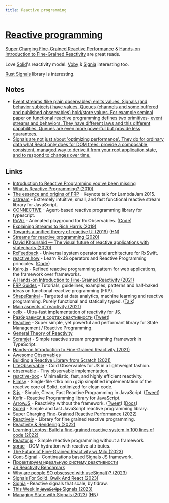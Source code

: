 ```yaml
---
title: Reactive programming
---
```


# [Reactive programming](https://en.wikipedia.org/wiki/Reactive_programming)

[Super Charging Fine-Grained Reactive Performance](https://dev.to/modderme123/super-charging-fine-grained-reactive-performance-47ph) & [Hands-on Introduction to Fine-Grained Reactivity](https://dev.to/ryansolid/a-hands-on-introduction-to-fine-grained-reactivity-3ndf) are great reads.

Love [Solid](../programming-languages/javascript/js-libraries/solid.md)'s reactivity model. [Voby](https://github.com/vobyjs/voby) & [Signia](https://github.com/tldraw/signia) interesting too.

[Rust Signals](https://github.com/Pauan/rust-signals) library is interesting.

## Notes

- [Event streams (like plain observables) emits values. Signals (and behavior subjects) have values. Queues (channels and some buffered and published observables) hold/store values. For example seminal paper on functional reactive programming defines two primitives- event streams and behaviors. They have different laws and this different capabilities. Queues are even more powerful but provide less guarantees.](https://www.reddit.com/r/reactjs/comments/yk6iy3/react_vdom_vs_preact_signal_performance_flame/)
- [Signals are not just about 'optimizing performance'. They do for ordinary data what React only does for DOM trees: provide a composable, consistent, managed way to derive it from your root application state, and to respond to changes over time.](https://twitter.com/djsheldrick/status/1629036972944633856)

## Links

- [Introduction to Reactive Programming you've been missing](https://gist.github.com/staltz/868e7e9bc2a7b8c1f754)
- [What is Reactive Programming? (2010)](http://paulstovell.com/blog/reactive-programming)
- [The essence and origins of FRP](https://github.com/conal/talk-2015-essence-and-origins-of-frp) - Keynote talk for LambdaJam 2015.
- [xstream](https://github.com/staltz/xstream) - Extremely intuitive, small, and fast functional reactive stream library for JavaScript.
- [CONNECTIVE](https://connective.dev/) - Agent-based reactive programming library for typescript.
- [RxViz](https://rxviz.com/) - Animated playground for Rx Observables. ([Code](https://github.com/moroshko/rxviz))
- [Explaining Streams to Rich Harris (2019)](https://johnlindquist.com/explaining-streams-to-rich-harris)
- [Towards a unified theory of reactive UI (2019)](https://raphlinus.github.io/ui/druid/2019/11/22/reactive-ui.html) ([HN](https://news.ycombinator.com/item?id=21607818))
- [Streams for reactive programming (2020)](https://surma.dev/things/streams-for-reactive-programming/)
- [David Khourshid — The visual future of reactive applications with statecharts (2020)](https://www.youtube.com/watch?v=o84Xw8qiTCw)
- [RxFeedback](https://github.com/NoTests/RxFeedback.swift) - Universal system operator and architecture for RxSwift.
- [reactive.how](https://reactive.how/) - Learn RxJS operators and Reactive Programming principles. ([Code](https://github.com/cedricss/reactive.how))
- [Kairo.js](https://github.com/3Shain/kairo) - Refined reactive programming pattern for web applications, the framework over frameworks.
- [A Hands-on Introduction to Fine-Grained Reactivity (2021)](https://dev.to/ryansolid/a-hands-on-introduction-to-fine-grained-reactivity-3ndf)
- [FRP Guides](https://github.com/HeinrichApfelmus/frp-guides) - Tutorials, guidelines, examples, patterns and half-baked ideas on functional reactive programming (FRP).
- [ShapeRankai](https://github.com/f5devcentral/shapeRank) - Targeted at data analytics, machine learning and reactive programming. Purely functional and statically typed. ([Talk](https://www.youtube.com/watch?v=vMO-CFlbYf8))
- [Main aspects of reactivity (2021)](https://dev.to/ninjin/main-aspects-of-reactivity-58co)
- [cellx](https://github.com/Riim/cellx) - Ultra-fast implementation of reactivity for JS.
- [Разбираемся в сортах реактивности](https://github.com/nin-jin/slides/blob/master/reactivity/readme.md) ([Tweet](https://twitter.com/andrey_sitnik/status/1460956157854752768))
- [Reactive](https://github.com/YousefED/reactive) - Super simple, yet powerful and performant library for State Management / Reactive Programming.
- [General Theory of Reactivity](https://github.com/kriskowal/gtor)
- [Scramjet](https://github.com/scramjetorg/framework-js) - Simple reactive stream programming framework in TypeScript.
- [Hands-on Introduction to Fine-Grained Reactivity (2021)](https://dev.to/ryansolid/a-hands-on-introduction-to-fine-grained-reactivity-3ndf)
- [Awesome Observables](https://github.com/sindresorhus/awesome-observables)
- [Building a Reactive Library from Scratch (2021)](https://dev.to/ryansolid/building-a-reactive-library-from-scratch-1i0p)
- [LiteObservable](https://github.com/lxsmnsyc/LiteObservable) - Cold Observables for JS in a lightweight fashion.
- [observable](https://github.com/ally-ui/observable) - Tiny observable implementation.
- [reactive-box](https://github.com/re-js/reactive-box) - Minimalistic, fast, and highly efficient reactivity.
- [Flimsy](https://github.com/fabiospampinato/flimsy) - Single-file <1kb min+gzip simplified implementation of the reactive core of Solid, optimized for clean code.
- [S.js](https://github.com/adamhaile/S) - Simple, Clean, Fast Reactive Programming in JavaScript. ([Tweet](https://twitter.com/RyanCarniato/status/1604764288052142080))
- [Kefir](https://github.com/kefirjs/kefir) - Reactive Programming library for JavaScript.
- [ArrowJS](https://github.com/justin-schroeder/arrow-js) - Reactivity without the framework. ([Tweet](https://twitter.com/jpschroeder/status/1593326779179073537)) ([Docs](https://www.arrow-js.com/))
- [Spred](https://github.com/art-bazhin/spred) - Simple and fast JavaScript reactive programming library.
- [Super Charging Fine-Grained Reactive Performance (2022)](https://dev.to/modderme123/super-charging-fine-grained-reactive-performance-47ph)
- [Reactively](https://github.com/modderme123/reactively) - Library for fine grained reactive programming.
- [Reactivity & Rendering (2022)](https://www.youtube.com/watch?v=R5AcOtxIdMk)
- [Learning Leptos: Build a fine-grained reactive system in 100 lines of code (2022)](https://www.youtube.com/watch?v=GWB3vTWeLd4)
- [Reactor.js](https://github.com/fynyky/reactor.js) - Simple reactive programming without a framework.
- [sprae](https://github.com/dy/sprae) - DOM hydration with reactive attributes.
- [The Future of Fine-Grained Reactivity w/ Milo (2023)](https://www.youtube.com/watch?v=A2TiLvCDKSg)
- [Cont-Signal](https://github.com/rkirov/cont-signal) - Continuations based Signals JS framework.
- [Проектируем идеальную систему реактивности](https://page.hyoo.ru/#!=eh2o9_cl9nuy/View%22eh2o9_cl9nuy%22.Details=Reactive%20ReactJS)
- [JS Reactivity Benchmark](https://github.com/modderme123/js-reactivity-benchmark)
- [Why are people SO obsessed with useSignal()? (2023)](https://www.youtube.com/watch?v=lXDDNM5rZQI)
- [Signals For Solid, Qwik And React (2023)](https://www.youtube.com/watch?v=ZLMjJL70glE)
- [Signia](https://github.com/tldraw/signia) - Reactive signals that scale, by tldraw.
- [This Week in J̶a̶v̶a̶S̶c̶r̶i̶p̶t̶ Signals (2023)](https://www.youtube.com/watch?v=g584AIL1HtI)
- [Managing State with Signals (2023)](https://tonsky.me/blog/humble-signals/) ([HN](https://news.ycombinator.com/item?id=35973151))
